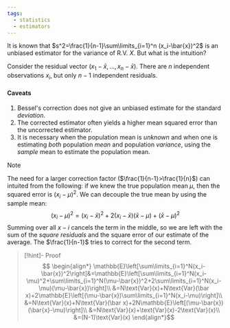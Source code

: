 ```yaml
---
tags:
  - statistics
  - estimators
---
```

It is known that $s^2=\frac{1}{n-1}\sum\limits_{i=1}^n (x_i-\bar{x})^2$ is an unbiased estimator for the variance of R.V. $X$. But what is the intuition?

Consider the residual vector $(x_1-\bar{x}, \ldots, x_n-\bar{x})$. There are $n$ independent observations $x_i$, but only $n-1$ independent residuals.

#### Caveats
1. Bessel's correction does not give an unbiased estimate for the standard *deviation*.
2. The corrected estimator often yields a higher mean squared error than the uncorrected estimator.
3. It is necessary when the population mean is *unknown* and when one is estimating *both* population *mean* and population *variance*, using the *sample* mean to estimate the population mean.
>[!note] 
>The need for a larger correction factor ($\frac{1}{n-1}>\frac{1}{n}$) can intuited from the following: if we knew the true population mean $\mu$, then the squared error is $(x_i-\mu)^2$. We can decouple the true mean by using the sample mean:
>$$(x_i-\mu)^2=(x_i-\bar x)^2+2(x_i-\bar x)(\bar x - \mu)+(\bar x-\mu)^2$$
>Summing over all $x-i$ cancels the term in the middle, so we are left with the sum of the *square residuals* and the square error of our estimate of the average. The $\frac{1}{n-1}$ tries to correct for the second term.

>[!hint]- Proof
>$$
>\begin{align*}
>\mathbb{E}\left[\sum\limits_{i=1}^N(x_i-\bar{x})^2\right]&=\mathbb{E}\left[\sum\limits_{i=1}^N(x_i-\mu)^2+\sum\limits_{i=1}^N(\mu-\bar{x})^2+2\sum\limits_{i=1}^N(x_i-\mu)(\mu-\bar{x})\right]\\
>&=N\text{Var}(x)+N\text{Var}(\bar x)+2\mathbb{E}\left[(\mu-\bar{x})\sum\limits_{i=1}^N(x_i-\mu)\right]\\
>&=N\text{Var}(x)+N\text{Var}(\bar x)+2N\mathbb{E}\left[(\mu-\bar{x})(\bar{x}-\mu)\right]\\
>&=N\text{Var}(x)+\text{Var}(x)-2\text{Var}(x)\\
>&=(N-1)\text{Var}(x)
>\end{align*}$$
